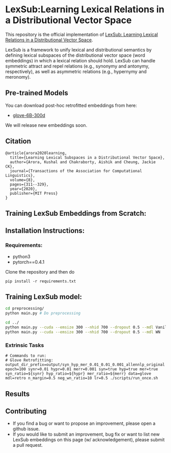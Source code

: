 # LexSub:Learning Lexical Relations in a Distributional Vector Space

This repository is the official implementation of [LexSub: Learning Lexical Relations in a Distributional Vector Space](https://www.mitpressjournals.org/doi/full/10.1162/tacl_a_00316).


LexSub is a framework to unify lexical and distributional semantics by defining lexical subspaces of the distributional vector space (word embeddings) in which a lexical relation should hold. LexSub can handle symmetric attract and repel relations (e.g., synonymy and antonymy, respectively), as well as asymmetric relations (e.g., hypernymy and meronomy).

## Pre-trained Models
You can download post-hoc retrofitted embeddings from here:
* [glove-6B-300d](http://)

We will release new embeddings soon.
## Citation
```
@article{arora2020learning,
  title={Learning Lexical Subspaces in a Distributional Vector Space},
  author={Arora, Kushal and Chakraborty, Aishik and Cheung, Jackie CK},
  journal={Transactions of the Association for Computational Linguistics},
  volume={8},
  pages={311--329},
  year={2020},
  publisher={MIT Press}
}
```

## Training LexSub Embeddings from Scratch:

## Installation Instructions:

### Requirements:
* python3
* pytorch==0.4.1

Clone the repository and then do
```
pip install -r requirements.txt
```

## Training LexSub model:
```bash
cd preprocessing/
python main.py # Do preprocessing

cd ../
python main.py --cuda --emsize 300 --nhid 700 --dropout 0.5 --mdl Vanilla        #  Train Vanilla LM
python main.py --cuda --emsize 300 --nhid 700 --dropout 0.5 --mdl WN        #  Train Augmented LM
```

### Extrinsic Tasks

```
# Commands to run:
# Glove Retrofitting: 
output_dir_prefix=output/syn_hyp_mer_0.01_0.01_0.001_allennlp_original epoch=100 synr=0.01 hypr=0.01 merr=0.001 syn=true hyp=true mer=true syn_ratio=${synr} hyp_ratio=${hypr} mer_ratio=${merr} data=glove mdl=retro n_margin=0.5 neg_wn_ratio=10 lr=0.5 ./scripts/run_once.sh 

```


## Results


## Contributing
* If you find a bug or want to propose an improvement, please open a github issue.
* If you would like to submit an improvement, bug fix or want to list new LexSub embeddings on this page (w/ acknowledgement), please submit a pull request.

